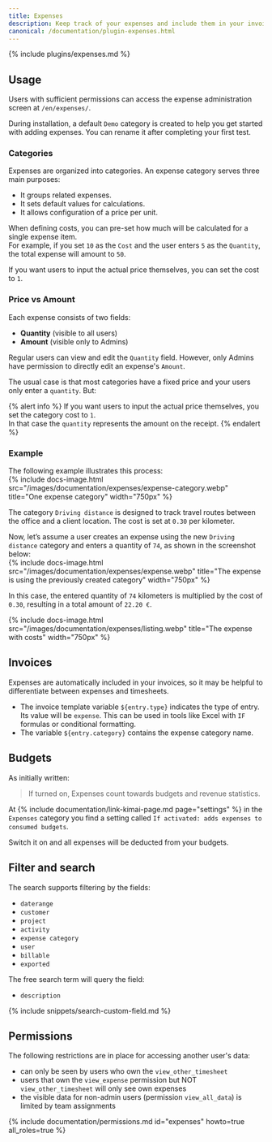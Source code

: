 ```yaml
---
title: Expenses
description: Keep track of your expenses and include them in your invoices
canonical: /documentation/plugin-expenses.html
---
```


{% include plugins/expenses.md %}  

## Usage 

Users with sufficient permissions can access the expense administration screen at `/en/expenses/`.

During installation, a default `Demo` category is created to help you get started with adding expenses. You can rename it after completing your first test.

### Categories

Expenses are organized into categories. An expense category serves three main purposes:
- It groups related expenses.
- It sets default values for calculations.
- It allows configuration of a price per unit.

When defining costs, you can pre-set how much will be calculated for a single expense item.  
For example, if you set `10` as the `Cost` and the user enters `5` as the `Quantity`, the total expense will amount to `50`.

If you want users to input the actual price themselves, you can set the cost to `1`.

### Price vs Amount

Each expense consists of two fields:
- **Quantity** (visible to all users)
- **Amount** (visible only to Admins)

Regular users can view and edit the `Quantity` field. However, only Admins have permission to directly edit an expense's `Amount`.

The usual case is that most categories have a fixed price and your users only enter a `quantity`. But: 

{% alert info %}
If you want users to input the actual price themselves, you set the category cost to `1`.  
In that case the `quantity` represents the amount on the receipt.
{% endalert %}

### Example

The following example illustrates this process:  
{% include docs-image.html src="/images/documentation/expenses/expense-category.webp" title="One expense category" width="750px" %}

The category `Driving distance` is designed to track travel routes between the office and a client location. The cost is set at `0.30` per kilometer.

Now, let’s assume a user creates an expense using the new `Driving distance` category and enters a quantity of `74`, as shown in the screenshot below:  
{% include docs-image.html src="/images/documentation/expenses/expense.webp" title="The expense is using the previously created category" width="750px" %}

In this case, the entered quantity of `74` kilometers is multiplied by the cost of `0.30`, resulting in a total amount of `22.20 €`.

{% include docs-image.html src="/images/documentation/expenses/listing.webp" title="The expense with costs" width="750px" %}

## Invoices

Expenses are automatically included in your invoices, so it may be helpful to differentiate between expenses and timesheets.

- The invoice template variable `${entry.type}` indicates the type of entry. Its value will be `expense`. This can be used in tools like Excel with `IF` formulas or conditional formatting.
- The variable `${entry.category}` contains the expense category name.

## Budgets

As initially written:

> If turned on, Expenses count towards budgets and revenue statistics.

At {% include documentation/link-kimai-page.md page="settings" %} in the `Expenses` category you find a setting called `If activated: adds expenses to consumed budgets`.

Switch it on and all expenses will be deducted from your budgets. 

## Filter and search

The search supports filtering by the fields:
- `daterange`
- `customer`
- `project`
- `activity`
- `expense category`
- `user`
- `billable`
- `exported`

The free search term will query the field:
- `description`

{% include snippets/search-custom-field.md %}

## Permissions

The following restrictions are in place for accessing another user's data:
- can only be seen by users who own the `view_other_timesheet`
- users that own the `view_expense` permission but NOT `view_other_timesheet` will only see own expenses
- the visible data for non-admin users (permission `view_all_data`) is limited by team assignments

{% include documentation/permissions.md id="expenses" howto=true all_roles=true %}
